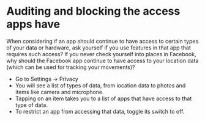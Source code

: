 # Auditing and blocking the access apps have

When considering if an app should continue to have access to certain types of your data or hardware, ask yourself if 
you use features in that app that requires such access? If you never check yourself into places in Facebook, why should 
the Facebook app continue to have access to your location data (which can be used for tracking your movements)?

* Go to Settings -> Privacy 
* You will see a list of types of data, from location data to photos and items like camera and microphone.
* Tapping on an item takes you to a list of apps that have access to that type of data.
* To restrict an app from accessing that data, toggle its switch to off.